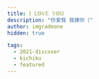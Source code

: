 ```yaml
---
title: 𝕀 𝕃𝕆𝕍𝔼 𝕐𝕆𝕌
description: "你爱我 我揍你（"
author: imgradeone
hidden: true

tags:
  - 2021-discover
  - kichiku
  - featured
---
```

